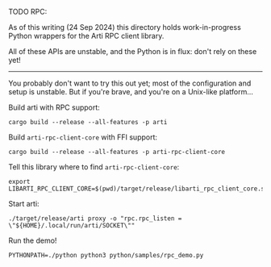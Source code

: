TODO RPC:

As of this writing (24 Sep 2024)
this directory holds work-in-progress Python wrappers
for the Arti RPC client library.

All of these APIs are unstable, and the Python is in flux:
don't rely on these yet!

----

You probably don't want to try this out yet;
most of the configuration and setup is unstable.
But if you're brave, and you're on a Unix-like platform...


Build arti with RPC support:

```
cargo build --release --all-features -p arti
```

Build `arti-rpc-client-core` with FFI support:

```
cargo build --release --all-features -p arti-rpc-client-core
```

Tell this library where to find `arti-rpc-client-core`:

```
export LIBARTI_RPC_CLIENT_CORE=$(pwd)/target/release/libarti_rpc_client_core.so
```

Start arti:

```
./target/release/arti proxy -o "rpc.rpc_listen = \"${HOME}/.local/run/arti/SOCKET\""
```

Run the demo!

```
PYTHONPATH=./python python3 python/samples/rpc_demo.py
```


